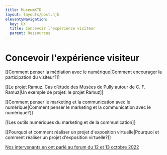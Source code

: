 ```yaml
---
title: MuseumXTD  
layout: layouts/post.njk  
eleventyNavigation:
  key: UX
  title: Concevoir l'expérience visiteur
  parent: Ressources
---
```

# Concevoir l'expérience visiteur
[[Comment penser la médiation avec le numérique|Comment encourager la participation du visiteur?]]

[[Le projet Ramuz. Cas d’étude des Musées de Pully autour de C. F. Ramuz|Un exemple de projet: le projet Ramuz]]

[[Comment penser le marketing et la communication avec le numérique|Comment penser le marketing et la communication avec le numérique?]]

[[Les outils numériques du marketing et de la communication]]

[[Pourquoi et comment réaliser un projet d'exposition virtuelle|Pourquoi et comment réaliser un projet d'exposition virtuelle?]]

[Nos intervenants en ont parlé au forum du 12 et 13 octobre 2022](https://www.youtube.com/channel/UCTZJM5WsXDkH8QgMdACUNyw)



